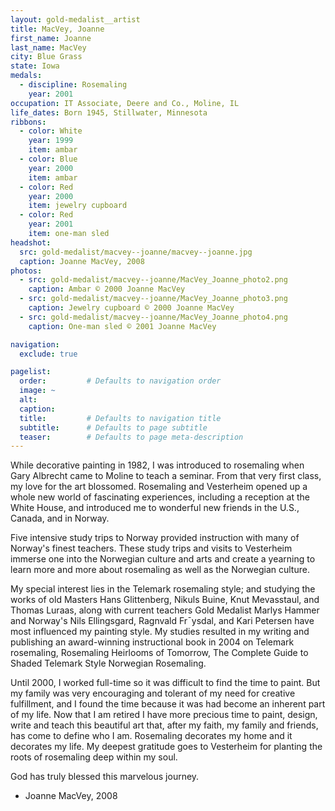 ```yaml
---
layout: gold-medalist__artist
title: MacVey, Joanne
first_name: Joanne
last_name: MacVey
city: Blue Grass
state: Iowa
medals: 
  - discipline: Rosemaling
    year: 2001
occupation: IT Associate, Deere and Co., Moline, IL
life_dates: Born 1945, Stillwater, Minnesota
ribbons:
  - color: White
    year: 1999
    item: ambar
  - color: Blue
    year: 2000
    item: ambar
  - color: Red
    year: 2000
    item: jewelry cupboard
  - color: Red
    year: 2001
    item: one-man sled
headshot:
  src: gold-medalist/macvey--joanne/macvey--joanne.jpg
  caption: Joanne MacVey, 2008
photos:
  - src: gold-medalist/macvey--joanne/MacVey_Joanne_photo2.png
    caption: Ambar © 2000 Joanne MacVey
  - src: gold-medalist/macvey--joanne/MacVey_Joanne_photo3.png
    caption: Jewelry cupboard © 2000 Joanne MacVey
  - src: gold-medalist/macvey--joanne/MacVey_Joanne_photo4.png
    caption: One-man sled © 2001 Joanne MacVey

navigation:
  exclude: true

pagelist:
  order:         # Defaults to navigation order  
  image: ~
  alt:
  caption:
  title:         # Defaults to navigation title
  subtitle:      # Defaults to page subtitle
  teaser:        # Defaults to page meta-description  
---
```

While decorative painting in 1982, I was introduced to rosemaling when Gary Albrecht came to Moline to teach a seminar.  From that very first class, my love for the art blossomed.  Rosemaling and Vesterheim opened up a whole new world of fascinating experiences, including a reception at the White House, and introduced me to wonderful new friends in the U.S., Canada, and in Norway.

Five intensive study trips to Norway provided instruction with many of Norway's finest teachers.  These study trips and visits to Vesterheim immerse one into the Norwegian culture and arts and create a yearning to learn more and more about rosemaling as well as the Norwegian culture.

My special interest lies in the Telemark rosemaling style; and studying the works of old Masters Hans Glittenberg, Nikuls Buine, Knut Mevasstaul, and Thomas Luraas, along with current teachers Gold Medalist Marlys Hammer and Norway's Nils Ellingsgard, Ragnvald Fr¯ysdal, and Kari Petersen have most influenced my painting style.  My studies resulted in my writing and publishing an award-winning instructional book in 2004 on Telemark rosemaling, Rosemaling Heirlooms of Tomorrow, The Complete Guide to Shaded Telemark Style Norwegian Rosemaling.

Until 2000, I worked full-time so it was difficult to find the time to paint.  But my family was very encouraging and tolerant of my need for creative fulfillment, and I found the time because it was had become an inherent part of my life.  Now that I am retired I have more precious time to paint, design, write and teach this beautiful art that, after my faith, my family and friends, has come to define who I am.  Rosemaling decorates my home and it decorates my life.  My deepest gratitude goes to Vesterheim for planting the roots of rosemaling deep within my soul.

God has truly blessed this marvelous journey.

- Joanne MacVey, 2008
